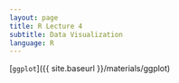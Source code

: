 ```yaml
---
layout: page
title: R Lecture 4
subtitle: Data Visualization
language: R
---
```


[`ggplot`]({{ site.baseurl }}/materials/ggplot)

